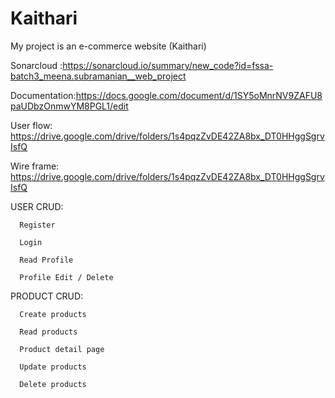 # Kaithari 
My project is an e-commerce website (Kaithari)

Sonarcloud :https://sonarcloud.io/summary/new_code?id=fssa-batch3_meena.subramanian__web_project

Documentation:https://docs.google.com/document/d/1SY5oMnrNV9ZAFU8paUDbzOnmwYM8PGL1/edit

User flow: https://drive.google.com/drive/folders/1s4pqzZvDE42ZA8bx_DT0HHggSgrvIsfQ

Wire frame: https://drive.google.com/drive/folders/1s4pqzZvDE42ZA8bx_DT0HHggSgrvIsfQ

USER CRUD:   

      Register   
    
      Login  
    
      Read Profile 
    
      Profile Edit / Delete  



PRODUCT CRUD:  

      Create products  
    
      Read products  
    
      Product detail page  

      Update products 
    
      Delete products   
